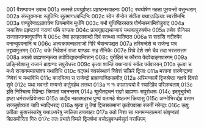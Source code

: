 001	वैशम्पायन उवाच
001a	ततस्ते प्रययुर्हृष्टाः प्रहृष्टनरवाहनाः
001c	रथघोषेण महता पूरयन्तो वसुन्धराम्
002a	संस्तूयमानाः स्तुतिभिः सूतमागधबन्दिभिः
002c	स्वेन सैन्येन संवीता यथाऽऽदित्याः स्वरश्मिभिः
003a	पाण्डुरेणाऽऽतपत्रेण ध्रियमाणेन मूर्धनि
003c	बभौ युधिष्ठिरस्तत्र पौर्णमास्यामिवोडुराट्
004a	जयाशिषः प्रहृष्टानां नराणां पथि पाण्डवः
004c	प्रत्यगृह्णाद्यथान्यायं यथावत्पुरुषर्षभः
005a	तथैव सैनिका राजन्राजानमनुयान्ति ये
005c	तेषां हलहलाशब्दो दिवं स्तब्ध्वा व्यतिष्ठत
006a	स सरांसि नदीश्चैव वनान्युपवनानि च
006c	अत्यक्रामन्महाराजो गिरिं चैवान्वपद्यत
007a	तस्मिन्देशे च राजेन्द्र यत्र तद्द्रव्यमुत्तमम्
007c	चक्रे निवेशनं राजा पाण्डवः सह सैनिकैः
007e	शिवे देशे समे चैव तदा भरतसत्तम
008a	अग्रतो ब्राह्मणान्कृत्वा तपोविद्यादमान्वितान्
008c	पुरोहितं च कौरव्य वेदवेदाङ्गपारगम्
009a	प्राङ्निवेशात्तु राजानं ब्राह्मणाः सपुरोधसः
009c	कृत्वा शान्तिं यथान्यायं सर्वतः पर्यवारयन्
010a	कृत्वा च मध्ये राजानममात्यांश्च यथाविधि
010c	षट्पथं नवसंस्थानं निवेशं चक्रिरे द्विजाः
011a	मत्तानां वारणेन्द्राणां निवेशं च यथाविधि
011c	कारयित्वा स राजेन्द्रो ब्राह्मणानिदमब्रवीत्
012a	अस्मिन्कार्ये द्विजश्रेष्ठा नक्षत्रे दिवसे शुभे
012c	यथा भवन्तो मन्यन्ते कर्तुमर्हथ तत्तथा
013a	न नः कालात्ययो वै स्यादिहैव परिलम्बताम्
013c	इति निश्चित्य विप्रेन्द्राः क्रियतां यदनन्तरम्
014a	श्रुत्वैतद्वचनं राज्ञो ब्राह्मणाः सपुरोधसः
014c	इदमूचुर्वचो हृष्टा धर्मराजप्रियेप्सवः
015a	अद्यैव नक्षत्रमहश्च पुण्यं यतामहे श्रेष्ठतमं क्रियासु
015c	अम्भोभिरद्येह वसाम राजन्नुपोष्यतां चापि भवद्भिरद्य
016a	श्रुत्वा तु तेषां द्विजसत्तमानां कृतोपवासा रजनीं नरेन्द्राः
016c	ऊषुः प्रतीताः कुशसंस्तरेषु यथाऽध्वरेषु ज्वलिता हव्यवाहाः
017a	ततो निशा सा व्यगमन्महात्मनां संशृण्वतां विप्रसमीरिता गिरः
017c	ततः प्रभाते विमले द्विजर्षभा वचोऽब्रुवन्धर्मसुतं नराधिपम्
